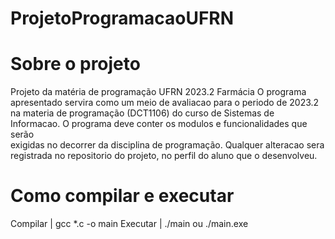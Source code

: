 # ProjetoProgramacaoUFRN

# Sobre o projeto

Projeto da matéria de programação UFRN 2023.2 Farmácia 
O programa apresentado servira como um meio de avaliacao para o periodo
de 2023.2 na materia de programação (DCT1106) do curso de Sistemas de    
Informacao. O programa deve conter os modulos e funcionalidades que serão   
exigidas no decorrer da disciplina de programação. Qualquer alteracao sera  
registrada no repositorio do projeto, no perfil do aluno que o desenvolveu.                

# Como compilar e executar
Compilar | gcc *.c -o main
Executar | ./main  ou  ./main.exe
